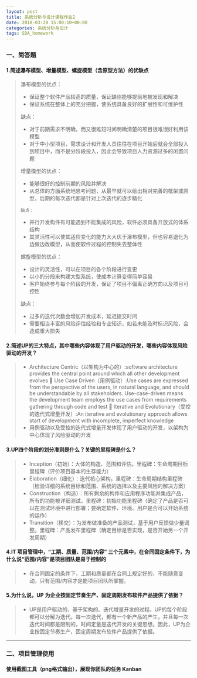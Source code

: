 ```yaml
---
layout: post
title: 系统分析与设计课程作业2
date: 2018-03-20 15:00:10+00:00
categories: 系统分析与设计
tags: SDA_homework
---
```


### 一、简答题

#### 1.简述瀑布模型、增量模型、螺旋模型（含原型方法）的优缺点

> 瀑布模型的优点：
> 
>    * 保证整个软件产品较高的质量，保证缺陷能够提前地被发现和解决
>    * 保证系统在整体上的充分把握，使系统具备良好的扩展性和可维护性
> 
>    缺点：
>    * 对于前期需求不明确，而又很难短时间明确清楚的项目很难很好利用该模型
>    * 对于中小型项目，需求设计和开发人员往往在项目开始后就会全部投入到项目中，而不是分阶段投入，因此会导致项目人力资源过多的闲置问题
>           
> 增量模型的优点：
> 
>    * 能够很好的控制前期的风险并解决
>    * 从总体的方面系统地思考问题，从最早就可以给出相对完善的框架或原型，后期的每次迭代都是针对上次迭代的逐步精化
>           
>     缺点：
>    * 并行开发构件有可能遇到不能集成的风险，软件必须具备开放式的体系结构
>    * 其灵活性可以使其适应变化的能力大大优于瀑布模型，但也容易退化为边做边改模型，从而使软件过程的控制失去整体性
> 
> 螺旋模型的优点：
> 
>    * 设计的灵活性，可以在项目的各个阶段进行变更
>    * 以小的分段来构建大型系统，使成本计算变得简单容易
>    * 客户始终参与每个阶段的开发，保证了项目不偏离正确方向以及项目可控性
>           
>    缺点：
>    * 过多的迭代次数会增加开发成本，延迟提交时间
>    * 需要相当丰富的风险评估经验和专业知识，如若未能及时标识风险，会造成重大损失

#### 2.简述UP的三大特点，其中哪些内容体现了用户驱动的开发，哪些内容体现风险驱动的开发？
> * Architecture Centric（以架构为中心的）:software architecture provides the central point around which all other development evolves
 Use Case Driven（用例驱动）:Use cases are expressed from the perspective of the users, in natural language, and should be understandable by all stakeholders. Use-case-driven means the development team employs the use cases from requirements gathering through code and test
 Iterative and Evolutionary（受控的迭代式增量开发）:An iterative and evolutionary approach allows start of development with incomplete, imperfect knowledge
> *  用例驱动以及受控的迭代式增量开发体现了用户驱动的开发，以架构为中心体现了风险驱动的开发

#### 3.UP四个阶段的划分准则是什么？关键的里程碑是什么？
> * Inception（初始）：大体的构造、范围和评估。里程碑：生命周期目标里程碑（评价项目基本的生存能力）
> * Elaboration（细化）：迭代核心架构。里程碑：生命周期结构里程碑（检验详细的系统目标和范围、系统的选择以及主要风险的解决方案）
> * Construction（构造）：所有剩余的构件和应用程序功能并集成产品，所有的功能被详细测试。里程碑：初始功能里程碑（确定了产品是否可以在测试环境中进行部署；要确定软件、环境、用户是否可以开始系统的运作）
> * Transition（移交）：为发布做准备的产品测试，基于用户反馈做少量调整。里程碑：产品发布里程碑（确定目标是否实现，是否开始另一个开发周期）

#### 4.IT 项目管理中，“工期、质量、范围/内容” 三个元素中，在合同固定条件下，为什么说“范围/内容”是项目团队是易于控制的
> * 在合同固定的条件下，工期和质量都在合同上规定好的，不能随意变动。只有范围/内容才是能项目团队所掌握。

#### 5.为什么说，UP 为企业按固定节奏生产、固定周期发布软件产品提供了依据？
> * UP是用户驱动的、基于架构的、迭代增量开发的过程。UP的每个阶段都可以分解为迭代。每一次迭代，都有一个新产品的产生，并且每一次迭代时间都是限制的，时间定量是迭代开发的关键思想。因此，UP为企业按固定节奏生产，固定周期发布软件产品提供了依据。


------

### 二、项目管理使用

#### 使用截图工具（png格式输出），展现你团队的任务 Kanban
> 
